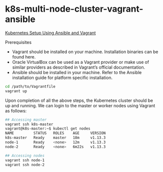 # k8s-multi-node-cluster-vagrant-ansible
[Kubernetes Setup Using Ansible and Vagrant](https://kubernetes.io/blog/2019/03/15/kubernetes-setup-using-ansible-and-vagrant/)

Prerequisites

* Vagrant should be installed on your machine. Installation binaries can be found here.
* Oracle VirtualBox can be used as a Vagrant provider or make use of similar providers as described in Vagrant’s official documentation.
* Ansible should be installed in your machine. Refer to the Ansible installation guide for platform specific installation.


```bash
cd /path/to/Vagrantfile
vagrant up
```
Upon completion of all the above steps, the Kubernetes cluster should be up and running. We can login to the master or worker nodes using Vagrant as follows:

```bash
## Accessing master
vagrant ssh k8s-master
vagrant@k8s-master:~$ kubectl get nodes
NAME         STATUS   ROLES    AGE     VERSION
k8s-master   Ready    master   18m     v1.13.3
node-1       Ready    <none>   12m     v1.13.3
node-2       Ready    <none>   6m22s   v1.13.3
```
```bash
## Accessing nodes
vagrant ssh node-1
vagrant ssh node-2
```
